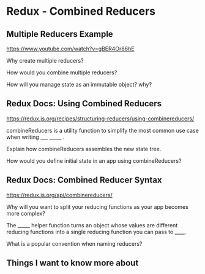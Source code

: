 # Redux - Combined Reducers

## Multiple Reducers Example

<https://www.youtube.com/watch?v=gBER4Or86hE>

Why create multiple reducers?

How would you combine multiple reducers?

How will you manage state as an immutable object? why?


## Redux Docs: Using Combined Reducers

<https://redux.js.org/recipes/structuring-reducers/using-combinereducers/>

combineReducers is a utility function to simplify the most common use case when writing ___ _____ .


Explain how combineReducers assembles the new state tree.


How would you define initial state in an app using combineReducers?

## Redux Docs: Combined Reducer Syntax

<https://redux.js.org/api/combinereducers/>

Why will you want to split your reducing functions as your app becomes more complex?

The _____ helper function turns an object whose values are different reducing functions into a single reducing function you can pass to ____.

What is a popular convention when naming reducers?

## Things I want to know more about